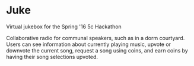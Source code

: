 # Juke
Virtual jukebox for the Spring '16 5c Hackathon

Collaborative radio for communal speakers, such as in a dorm courtyard. Users can see information about currently playing music, upvote or downvote the current song, request a song using coins, and earn coins by having their song selections upvoted.
